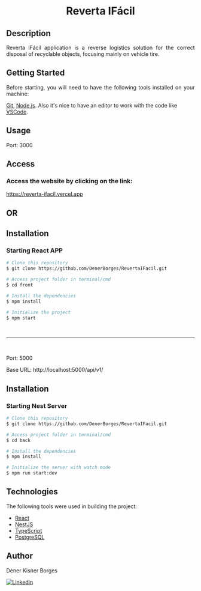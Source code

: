 <h1 align="center"> Reverta IFácil </h1>

## Description

<p align="justify">
Reverta IFácil application is a reverse logistics solution for the correct disposal of recyclable objects, focusing mainly on vehicle tire.
</p>

## Getting Started

<p align="justify">
Before starting, you will need to have the following tools installed on your machine:

[Git](https://git-scm.com), [Node.js](https://nodejs.org/en/).
Also it's nice to have an editor to work with the code like [VSCode](https://code.visualstudio.com/).

</p>

## Usage

<p align="justify">
Port: 3000

## Access

### Access the website by clicking on the link:

https://reverta-ifacil.vercel.app

## OR

## Installation

### Starting React APP

```bash
# Clone this repository
$ git clone https://github.com/DenerBorges/RevertaIFacil.git

# Access project folder in terminal/cmd
$ cd front

# Install the dependencies
$ npm install

# Initialize the project
$ npm start
```

<br /><hr><br />

<p align="justify">
Port: 5000

Base URL: http://localhost:5000/api/v1/

## Installation

### Starting Nest Server

```bash
# Clone this repository
$ git clone https://github.com/DenerBorges/RevertaIFacil.git

# Access project folder in terminal/cmd
$ cd back

# Install the dependencies
$ npm install

# Initialize the server with watch mode
$ npm run start:dev
```

## Technologies

<p>
The following tools were used in building the project:
</p>

- [React](https://react.dev/)
- [NestJS](https://nestjs.com)
- [TypeScript](https://www.typescriptlang.org)
- [PostgreSQL](https://www.postgresql.org)

## Author

<p align="justify">
Dener Kisner Borges
</p>

[![Linkedin](https://img.shields.io/badge/LinkedIn-0077B5?style=for-the-badge&logo=linkedin&logoColor=white)](https://www.linkedin.com/in/dener-borges-5836ab219)
